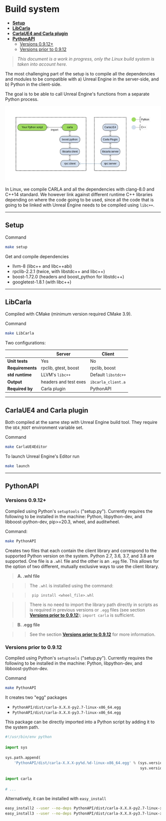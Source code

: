 # Build system

* [__Setup__](#setup)  
* [__LibCarla__](#libcarla)  
* [__CarlaUE4 and Carla plugin__](#carlaue4-and-carla-plugin)  
* [__PythonAPI__](#pythonapi)
    - [Versions 0.9.12+](#versions-0912)
    - [Versions prior to 0.9.12](#versions-prior-to-0912)

> _This document is a work in progress, only the Linux build system is taken into account here._

The most challenging part of the setup is to compile all the dependencies and modules to be compatible with a) Unreal Engine in the server-side, and b) Python in the client-side.

The goal is to be able to call Unreal Engine's functions from a separate Python process.

![modules](img/build_modules.jpg)

In Linux, we compile CARLA and all the dependencies with clang-8.0 and C++14 standard. We however link against different runtime C++ libraries depending on where the code going to be used, since all the code that is going to be linked with Unreal Engine needs to be compiled using `libc++`.

---
## Setup

Command

```sh
make setup
```

Get and compile dependencies

  * llvm-8 (libc++ and libc++abi)
  * rpclib-2.2.1 (twice, with libstdc++ and libc++)
  * boost-1.72.0 (headers and boost_python for libstdc++)
  * googletest-1.8.1 (with libc++)

---
## LibCarla

Compiled with CMake (minimum version required CMake 3.9).

Command

```sh
make LibCarla
```

Two configurations:


|  | Server | Client |
| ---------- | ---------- | ---------- |
| **Unit tests**        | Yes                   | No                    |
| **Requirements**      | rpclib, gtest, boost  | rpclib, boost         |
| **std runtime**       | LLVM's `libc++`       | Default `libstdc++`   |
| **Output**            | headers and test exes | `ibcarla_client.a`    |
| **Required by**       | Carla plugin          | PythonAPI             |



---
## CarlaUE4 and Carla plugin

Both compiled at the same step with Unreal Engine build tool. They require the `UE4_ROOT` environment variable set.

Command

```sh
make CarlaUE4Editor
```

To launch Unreal Engine's Editor run

```sh
make launch
```

---
## PythonAPI
### Versions 0.9.12+

Compiled using Python's `setuptools` ("setup.py"). Currently requires the following to be installed in the machine: Python, libpython-dev, and
libboost-python-dev, pip>=20.3, wheel, and auditwheel.

Command:

```sh
make PythonAPI
```

Creates two files that each contain the client library and correspond to the supported Python version on the system. Python 2.7, 3.6, 3.7, and 3.8 are supported. One file is a `.whl` file and the other is an `.egg` file. This allows for the option of two different, mutually exclusive ways to use the client library. 

>__A. .whl file__

>>The `.whl` is installed using the command:

>>      pip install <wheel_file>.whl

>>There is no need to import the library path directly in scripts as is required in previous versions or `.egg` files (see section [__Versions prior to 0.9.12__](#versions-prior-to-0912)); `import carla` is sufficient.

>__B. .egg file__

>>See the section [__Versions prior to 0.9.12__](#versions-prior-to-0912) for more information.


### Versions prior to 0.9.12

Compiled using Python's `setuptools` ("setup.py"). Currently requires the following to be installed in the machine: Python, libpython-dev, and
libboost-python-dev.

Command

```sh
make PythonAPI
```

It creates two "egg" packages

  * `PythonAPI/dist/carla-X.X.X-py2.7-linux-x86_64.egg`
  * `PythonAPI/dist/carla-X.X.X-py3.7-linux-x86_64.egg`

This package can be directly imported into a Python script by adding it to the system path.

```python
#!/usr/bin/env python

import sys

sys.path.append(
    'PythonAPI/dist/carla-X.X.X-py%d.%d-linux-x86_64.egg' % (sys.version_info.major,
                                                             sys.version_info.minor))

import carla

# ...
```

Alternatively, it can be installed with `easy_install`

```sh
easy_install2 --user --no-deps PythonAPI/dist/carla-X.X.X-py2.7-linux-x86_64.egg
easy_install3 --user --no-deps PythonAPI/dist/carla-X.X.X-py3.7-linux-x86_64.egg
```
